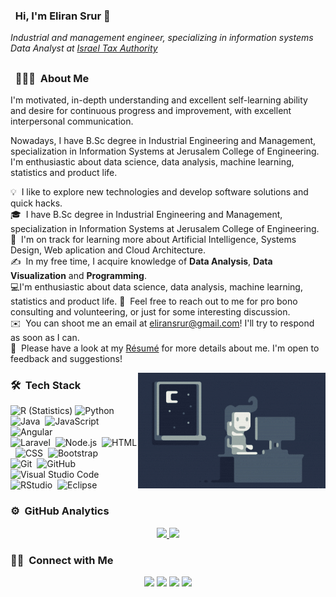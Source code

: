  <!-- ![Eliran Srur Banner](https://raw.githubusercontent.com/eliransr/eliransr/master/assets/Eliran%20Srur.jpg ) -->


### &nbsp; Hi, I'm Eliran Srur 👋 

<p><em>Industrial and management engineer, specializing in information systems</br>
Data Analyst at <a href="https://taxes.gov.il/English/Pages/HomePageENG.aspx">Israel Tax Authority</a>
</em></p>
<h2>

 
### &nbsp; 👨🏻‍💻 &nbsp;About Me
<p>I'm motivated, in-depth understanding and excellent self-learning ability and desire for continuous progress and improvement, with excellent interpersonal communication.

Nowadays, I have B.Sc degree in Industrial Engineering and Management, specialization in Information Systems at Jerusalem College of Engineering. I'm enthusiastic about data science, data analysis, machine learning, statistics and product life.</p> 

💡 &nbsp;I like to explore new technologies and develop software solutions and quick hacks.\
🎓 &nbsp;I have B.Sc degree in Industrial Engineering and Management, specialization in Information Systems at Jerusalem College of Engineering.\
🌱 &nbsp;I'm on track for learning more about Artificial Intelligence, Systems Design, Web aplication and Cloud Architecture.\
✍️ &nbsp;In my free time, I acquire knowledge of **Data Analysis**, **Data Visualization** and **Programming**.\
💻I'm enthusiastic about data science, data analysis, machine learning, statistics and product life.
💬 &nbsp;Feel free to reach out to me for pro bono consulting and volunteering, or just for some interesting discussion.\
✉️ &nbsp;You can shoot me an email at eliransrur@gmail.com! I'll try to respond as soon as I can.\
📄 &nbsp;Please have a look at my [Résumé]() for more details about me. I'm open to feedback and suggestions!
<!-- https://www.adityavsingh.com/resume.html -->

<img alt="Night Coding" src="https://raw.githubusercontent.com/AVS1508/AVS1508/master/assets/Night-Coding.gif" align="right"/>

### 🛠 &nbsp;Tech Stack

![R (Statistics)](https://img.shields.io/badge/-R-333333?style=flat&logo=R&logoColor=276DC3)
![Python](https://img.shields.io/badge/-Python-333333?style=flat&logo=python)&nbsp;
![Java](https://img.shields.io/badge/-Java-333333?style=flat&logo=Java&logoColor=FFA518)&nbsp;
![JavaScript](https://img.shields.io/badge/-JavaScript-333333?style=flat&logo=javascript)&nbsp;
![Angular](https://img.shields.io/badge/-Angular-333333?style=flat&logo=Angular)&nbsp;\
![Laravel](https://img.shields.io/badge/-Laravel-333333?style=flat&logo=Laravel&logoColor=A8B9CC)&nbsp;
![Node.js](https://img.shields.io/badge/-Node.js-333333?style=flat&logo=node.js)&nbsp;
![HTML](https://img.shields.io/badge/-HTML-333333?style=flat&logo=HTML5)&nbsp;
![CSS](https://img.shields.io/badge/-CSS-333333?style=flat&logo=CSS3&logoColor=1572B6)&nbsp;
![Bootstrap](https://img.shields.io/badge/-Bootstrap-333333?style=flat&logo=bootstrap&logoColor=563D7C)\
![Git](https://img.shields.io/badge/-Git-333333?style=flat&logo=git)&nbsp;
![GitHub](https://img.shields.io/badge/-GitHub-333333?style=flat&logo=github)&nbsp;\
![Visual Studio Code](https://img.shields.io/badge/-Visual%20Studio%20Code-333333?style=flat&logo=visual-studio-code&logoColor=007ACC)&nbsp;
![RStudio](https://img.shields.io/badge/-RStudio-333333?style=flat&logo=rstudio)&nbsp;
![Eclipse](https://img.shields.io/badge/-Eclipse-333333?style=flat&logo=eclipse-ide&logoColor=2C2255)

### ⚙️ &nbsp;GitHub Analytics

<p align="center">
<a href="https://github.com/AVS1508">
  <img height="180em" src="https://github-readme-stats-eight-theta.vercel.app/api?username=eliransr&show_icons=true&theme=react&include_all_commits=true&count_private=true"/>
  <img height="180em" src="https://github-readme-stats-eight-theta.vercel.app/api/top-langs/?username=eliransr&layout=compact&langs_count=8&theme=react"/>
</a>
</p>


### 🤝🏻 &nbsp;Connect with Me

<p align="center">
<a href="https://linkedin.com/in/eliran-srur"><img src="https://img.shields.io/badge/-Eliran%20Srur-0077B5?style=flat-square&logo=Linkedin&logoColor=white"/></a>
<a href="mailto:eliransrur@gmail.com"><img src="https://img.shields.io/badge/-eliransrur@gmail.com-D14836?style=flat-square&logo=Gmail&logoColor=white"/></a>
<a href="https://instagram.com/eliran_srur"><img src="https://img.shields.io/badge/-@eliran_srur-E4405F?style=flat-square&logo=Instagram&logoColor=white"/></a>
<a href="https://facebook.com/eliran.srur"><img src="https://img.shields.io/badge/-@eliran.srur-1877F2?style=flat-square&logo=Facebook&logoColor=white"/></a>
</p>

<!--<a href="https://www.adityavsingh.com"><img src="https://img.shields.io/badge/-adityavsingh.com-3423A6?style=flat-square&logo=Google-Chrome&logoColor=white"/></a>-->
